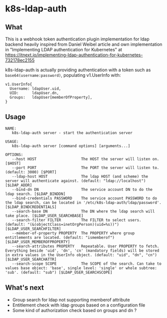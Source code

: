 # k8s-ldap-auth

## What
This is a webhook token authentication plugin implementation for ldap backend heavily inspired from Daniel Weibel article and own implementation in "Implementing LDAP authentication for Kubernetes" at https://itnext.io/implementing-ldap-authentication-for-kubernetes-732178ec2155

k8s-ldap-auth is actually providing authentication with a token such as `base64(username:password)`, populating v1.UserInfo with: 
```
v1.UserInfo{
  Username: ldapUser.uid,
  UID:      ldapUser.dn,
  Groups:   ldapUser[memberOfProperty],
}
```

## Usage
```
NAME:
   k8s-ldap-auth server - start the authentication server

USAGE:
   k8s-ldap-auth server [command options] [arguments...]

OPTIONS:
   --host HOST                    The HOST the server will listen on. [$HOST]
   --port PORT                    The PORT the server will listen to. (default: 3000) [$PORT]
   --ldap-host HOST               The ldap HOST (and scheme) the server will authenticate against. (default: "ldap://localhost") [$LDAP_ADDR]
   --bind-dn DN                   The service account DN to do the ldap search. [$LDAP_BINDDN]
   --bind-credentials PASSWORD    The service account PASSWORD to do the ldap search, can be located in '/etc/k8s-ldap-auth/ldap/password'. [$LDAP_BINDCREDENTIALS]
   --search-base DN               The DN where the ldap search will take place. [$LDAP_USER_SEARCHBASE]
   --search-filter FILTER         The FILTER to select users. (default: "(&(objectClass=inetOrgPerson)(uid=%s))") [$LDAP_USER_SEARCHFILTER]
   --member-of-property PROPERTY  The PROPERTY where group entitlements are located. (default: "ismemberof") [$LDAP_USER_MEMBEROFPROPERTY]
   --search-attributes PROPERTY   Repeatable. User PROPERTY to fetch. Everything beside 'uid', 'dn', 'cn' (mandatory fields) will be stored in extra values in the UserInfo object. (default: "uid", "dn", "cn") [$LDAP_USER_SEARCHATTR]
   --search-scope SCOPE           The SCOPE of the search. Can take to values base object: 'base', single level: 'single' or whole subtree: 'sub'. (default: "sub") [$LDAP_USER_SEARCHSCOPE]
```

## What's next
 - Group search for ldap not supporting memberof attribute
 - Entitlement check with ldap groups based on a configuration file
 - Some kind of authorization check based on groups and dn ?
